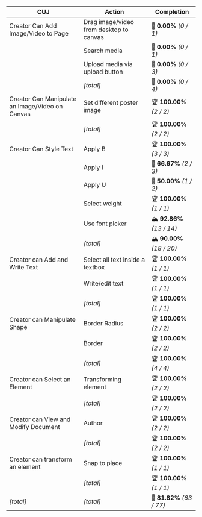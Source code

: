 | **CUJ**                                         | **Action**                              | **Completion**             |
| ----------------------------------------------- | --------------------------------------- | -------------------------- |
| Creator Can Add Image/Video to Page             | Drag image/video from desktop to canvas | 🚨 **0.00%** *(0 / 1)*     |
|                                                 | Search media                            | 🚨 **0.00%** *(0 / 1)*     |
|                                                 | Upload media via upload button          | 🚨 **0.00%** *(0 / 3)*     |
|                                                 | *[total]*                               | 🚨 **0.00%** *(0 / 4)*     |
| Creator Can Manipulate an Image/Video on Canvas | Set different poster image              | 🏆 **100.00%** *(2 / 2)*   |
|                                                 | *[total]*                               | 🏆 **100.00%** *(2 / 2)*   |
| Creator Can Style Text                          | Apply B                                 | 🏆 **100.00%** *(3 / 3)*   |
|                                                 | Apply I                                 | 🛴 **66.67%** *(2 / 3)*    |
|                                                 | Apply U                                 | 🛴 **50.00%** *(1 / 2)*    |
|                                                 | Select weight                           | 🏆 **100.00%** *(1 / 1)*   |
|                                                 | Use font picker                         | 🏔️ **92.86%** *(13 / 14)* |
|                                                 | *[total]*                               | 🏔️ **90.00%** *(18 / 20)* |
| Creator can Add and Write Text                  | Select all text inside a textbox        | 🏆 **100.00%** *(1 / 1)*   |
|                                                 | Write/edit text                         | 🏆 **100.00%** *(1 / 1)*   |
|                                                 | *[total]*                               | 🏆 **100.00%** *(1 / 1)*   |
| Creator can Manipulate Shape                    | Border Radius                           | 🏆 **100.00%** *(2 / 2)*   |
|                                                 | Border                                  | 🏆 **100.00%** *(2 / 2)*   |
|                                                 | *[total]*                               | 🏆 **100.00%** *(4 / 4)*   |
| Creator can Select an Element                   | Transforming element                    | 🏆 **100.00%** *(2 / 2)*   |
|                                                 | *[total]*                               | 🏆 **100.00%** *(2 / 2)*   |
| Creator can View and Modify Document            | Author                                  | 🏆 **100.00%** *(2 / 2)*   |
|                                                 | *[total]*                               | 🏆 **100.00%** *(2 / 2)*   |
| Creator can transform an element                | Snap to place                           | 🏆 **100.00%** *(1 / 1)*   |
|                                                 | *[total]*                               | 🏆 **100.00%** *(1 / 1)*   |
| *\[total\]*                                     | *\[total\]*                             | 🛴 **81.82%** *(63 / 77)*  |